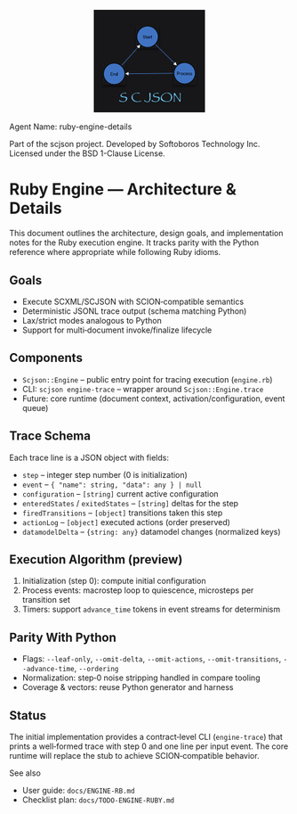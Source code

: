 <p align="center"><img src="../scjson.png" alt="scjson logo" width="200"/></p>

Agent Name: ruby-engine-details

Part of the scjson project.
Developed by Softoboros Technology Inc.
Licensed under the BSD 1-Clause License.

# Ruby Engine — Architecture & Details

This document outlines the architecture, design goals, and implementation notes for the Ruby execution engine. It tracks parity with the Python reference where appropriate while following Ruby idioms.

## Goals

- Execute SCXML/SCJSON with SCION‑compatible semantics
- Deterministic JSONL trace output (schema matching Python)
- Lax/strict modes analogous to Python
- Support for multi‑document invoke/finalize lifecycle

## Components

- `Scjson::Engine` – public entry point for tracing execution (`engine.rb`)
- CLI: `scjson engine-trace` – wrapper around `Scjson::Engine.trace`
- Future: core runtime (document context, activation/configuration, event queue)

## Trace Schema

Each trace line is a JSON object with fields:

- `step` – integer step number (0 is initialization)
- `event` – `{ "name": string, "data": any } | null`
- `configuration` – `[string]` current active configuration
- `enteredStates` / `exitedStates` – `[string]` deltas for the step
- `firedTransitions` – `[object]` transitions taken this step
- `actionLog` – `[object]` executed actions (order preserved)
- `datamodelDelta` – `{string: any}` datamodel changes (normalized keys)

## Execution Algorithm (preview)

1. Initialization (step 0): compute initial configuration
2. Process events: macrostep loop to quiescence, microsteps per transition set
3. Timers: support `advance_time` tokens in event streams for determinism

## Parity With Python

- Flags: `--leaf-only`, `--omit-delta`, `--omit-actions`, `--omit-transitions`, `--advance-time`, `--ordering`
- Normalization: step‑0 noise stripping handled in compare tooling
- Coverage & vectors: reuse Python generator and harness

## Status

The initial implementation provides a contract‑level CLI (`engine-trace`) that prints a well‑formed trace with step 0 and one line per input event. The core runtime will replace the stub to achieve SCION‑compatible behavior.

See also
- User guide: `docs/ENGINE-RB.md`
- Checklist plan: `docs/TODO-ENGINE-RUBY.md`
